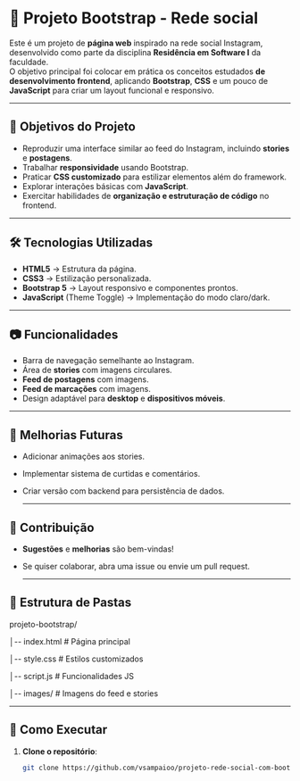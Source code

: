 # 📸 Projeto Bootstrap - Rede social 

Este é um projeto de **página web** inspirado na rede social Instagram, desenvolvido como parte da disciplina **Residência em Software I** da faculdade.  
O objetivo principal foi colocar em prática os conceitos estudados **de desenvolvimento frontend**, aplicando **Bootstrap**, **CSS** e um pouco de **JavaScript** para criar um layout funcional e responsivo.

---

## 🎯 Objetivos do Projeto

- Reproduzir uma interface similar ao feed do Instagram, incluindo **stories** e **postagens**.
- Trabalhar **responsividade** usando Bootstrap.
- Praticar **CSS customizado** para estilizar elementos além do framework.
- Explorar interações básicas com **JavaScript**.
- Exercitar habilidades de **organização e estruturação de código** no frontend.

---

## 🛠️ Tecnologias Utilizadas

- **HTML5** → Estrutura da página.
- **CSS3** → Estilização personalizada.
- **Bootstrap 5** → Layout responsivo e componentes prontos.
- **JavaScript** (Theme Toggle) → Implementação do modo claro/dark.

---

## 📷 Funcionalidades

- Barra de navegação semelhante ao Instagram.
- Área de **stories** com imagens circulares.
- **Feed de postagens** com imagens.
- **Feed de marcações** com imagens.
- Design adaptável para **desktop** e **dispositivos móveis**.

---

## 📌 Melhorias Futuras

- Adicionar animações aos stories.

- Implementar sistema de curtidas e comentários.

- Criar versão com backend para persistência de dados.

  ---

## 🤝 Contribuição

- **Sugestões** e **melhorias** são bem-vindas!
- Se quiser colaborar, abra uma issue ou envie um pull request.

  ---

## 📂 Estrutura de Pastas

projeto-bootstrap/

│-- index.html # Página principal

│-- style.css # Estilos customizados

│-- script.js # Funcionalidades JS

│-- images/ # Imagens do feed e stories


---

## 🚀 Como Executar

1. **Clone o repositório**:
   ```bash
   git clone https://github.com/vsampaioo/projeto-rede-social-com-bootstrap.git
